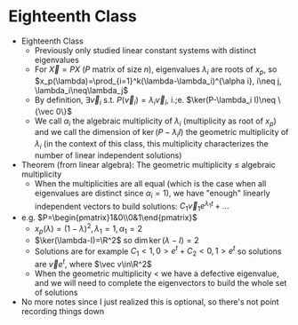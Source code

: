 # Eighteenth Class
* Eighteenth Class
  * Previously only studied linear constant systems with distinct eigenvalues
  * For $\vec X=PX$ ($P$ matrix of size $n$), eigenvalues $\lambda_i$ are roots of $x_p$, so $x_p(\lambda)=\prod_{i=1}^k(\lambda-\lambda_i)^{\alpha i}, i\neq j, \lambda_i\neq\lambda_j$
  * By definition, $\exists\vec v_i$ s.t. $P(\vec v_i)=\lambda_i\vec v_i$, i.;e. $\ker(P-\lambda_i I)\neq \{\vec 0\}$
  * We call $\alpha_i$ the algebraic multiplicity of $\lambda_i$ (multiplicity as root of $x_p$) and we call the dimension of $\ker(P-\lambda_i I)$ the geometric multiplicity of $\lambda_i$ (in the context of this class, this multiplicity characterizes the number of linear independent solutions)
* Theorem (from linear algebra): The geometric multiplicity $\leq$ algebraic multiplicity
  * When the multiplicities are all equal (which is the case when all eigenvalues are distinct since $\alpha_i=1$), we have "enough" linearly independent vectors to build solutions: $C_1\vec v_1e^{\lambda_1 t}+\ldots$
* e.g. $P=\begin{pmatrix}1&0\\0&1\end{pmatrix}$
  * $x_p(\lambda)=(1-\lambda)^2, \lambda_1=1, \alpha_1=2$
  * $\ker(\lambda-I)=\R^2$ so $\dim\ker(\lambda-I)=2$
  * Solutions are for example $C_1<1, 0>e^t+C_2<0, 1>e^t$ so solutions are $\vec v e^t$, where $\vec v\in\R^2$
  * When the geometric multiplicity $<$ we have a defective eigenvalue, and we will need to complete the eigenvectors to build the whole set of solutions
* No more notes since I just realized this is optional, so there's not point recording things down